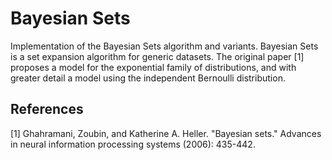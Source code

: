 # Bayesian Sets

Implementation of the Bayesian Sets algorithm and variants.
Bayesian Sets is a set expansion algorithm for generic datasets.
The original paper [1] proposes a model for the exponential family of distributions,
and with greater detail a model using the independent Bernoulli distribution.

## References
[1] Ghahramani, Zoubin, and Katherine A. Heller. "Bayesian sets." Advances in neural information processing systems (2006): 435-442.
